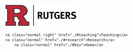 <div class="topnav">
      <a href="https://www.ualberta.ca/index.html"><img width="230" src="./assets/img/rutgers_logo.png"></a>
      <div id="myLinks">
     
    <a class="normal right" href="./#teaching">Teaching</a>
    <a class="normal" href="./#research">Research</a>
        <a class="normal" href="./#bio">Home</a>
     
     
 </div>
 <a href="javascript:void(0);" class="icon" onclick="myFunction()">
        <i class="fa fa-bars"></i>
      </a> 
    </div>
